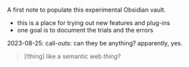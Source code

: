 
A first note to populate this experimental Obsidian vault.  
- this is a place for trying out new features and plug-ins
- one goal is to document the trials and the errors  

2023-08-25: call-outs: can they be anything? apparently, yes.

>[!thing] like a semantic web *thing*?

